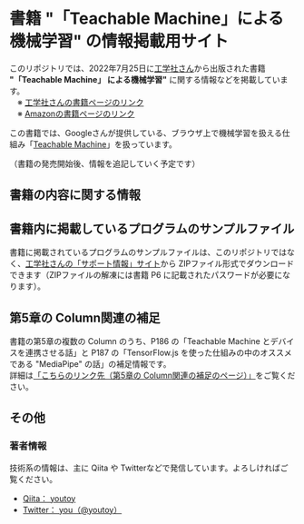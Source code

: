# 書籍 "「Teachable Machine」による機械学習" の情報掲載用サイト
このリポジトリでは、2022年7月25日に[工学社さん](https://www.kohgakusha.co.jp/)から出版された書籍 **"「Teachable Machine」 による機械学習"** に関する情報などを掲載しています。  
　※ [工学社さんの書籍ページのリンク](http://www.kohgakusha.co.jp/books/detail/978-4-7775-2205-7)  
　※ [Amazonの書籍ページのリンク](https://www.amazon.co.jp/dp/4777522059/)

この書籍では、Googleさんが提供している、ブラウザ上で機械学習を扱える仕組み「[Teachable Machine](https://teachablemachine.withgoogle.com/)」を扱っています。

（書籍の発売開始後、情報を追記していく予定です）

## 書籍の内容に関する情報
## 書籍内に掲載しているプログラムのサンプルファイル
書籍に掲載されているプログラムのサンプルファイルは、このリポジトリではなく、[工学社さんの「サポート情報」サイト](https://www.kohgakusha.co.jp/suppor_u.html)から ZIPファイル形式でダウンロードできます（ZIPファイルの解凍には書籍 P6 に記載されたパスワードが必要になります）。

## 第5章の Column関連の補足
書籍の第5章の複数の Column のうち、P186 の「Teachable Machine とデバイスを連携させる話」と P187 の「TensorFlow.js を使った仕組みの中のオススメである "MediaPipe" の話」の補足情報です。  
詳細は[「こちらのリンク先（第5章の Column関連の補足のページ）」](./pages/chapter5_column.md)をご覧ください。

## その他
### 著者情報
技術系の情報は、主に Qiita や Twitterなどで発信しています。よろしければご覧ください。

- [Qiita： youtoy](https://qiita.com/youtoy)
- [Twitter： you（@youtoy）](https://twitter.com/youtoy)
